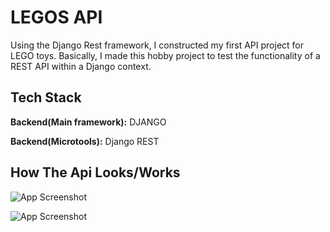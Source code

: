 

# LEGOS API

Using the Django Rest framework, I constructed my first API project for LEGO toys. Basically, I made this hobby project to test the functionality of a REST API within a Django context.


## Tech Stack

**Backend(Main framework):** DJANGO


**Backend(Microtools):** Django REST


## How The Api Looks/Works

![App Screenshot](https://media.licdn.com/dms/image/D4D22AQFKk0A9bGZcsw/feedshare-shrink_2048_1536/0/1680279835400?e=1684368000&v=beta&t=T3rm0zphzMEW2IxaJuUCKpZzCghp83Af4LzWWl8VGFg)

![App Screenshot](https://media.licdn.com/dms/image/D4D22AQF1dLh4ioMkLg/feedshare-shrink_2048_1536/0/1680279837084?e=1684368000&v=beta&t=_qUxb9TZjELhKcYdXQqI0OILWqOFtIBulYpETW7VrHw)
